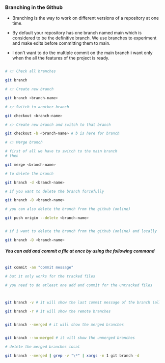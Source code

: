 ### Branching in the Github

- Branching is the way to work on different versions of a repository at one time.

- By default your repository has one branch named main which is considered to be the definitive branch. We use branches to experiment and make edits before committing them to main.

- I don't want to do the multiple commit on the main branch i want only when the all the features of the project is ready.

```bash

# 👉 Check all branches

git branch

# 👉 Create new branch

git branch <branch-name>

# 👉 Switch to another branch

git checkout <branch-name>

# 👉 Create new branch and switch to that branch

git checkout -b <branch-name> # b is here for branch

# 👉 Merge branch

# first of all we have to switch to the main branch
# then

git merge <branch-name>

# to delete the branch

git branch -d <branch-name>

# if you want to delete the branch forcefully

git branch -D <branch-name>

# you can also delete the branch from the github (online)

git push origin --delete <branch-name>


# if i want to delete the branch from the github (online) and locally

git branch -D <branch-name>

```

##### You can add and commit a file at once by using the following command

```bash

git commit -am "commit message"

# but it only works for the tracked files

# you need to do atleast one add and commit for the untracked files



git branch -v # it will show the last commit message of the branch (all branches remote + local)

git branch -r # it will show the remote branches


git branch --merged # it will show the merged branches


git branch --no-merged # it will show the unmerged branches

# delete the merged branches local

git branch --merged | grep -v "\*" | xargs -n 1 git branch -d

```

